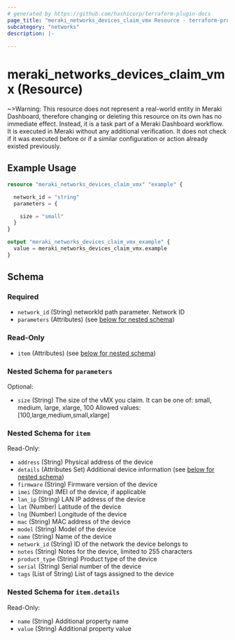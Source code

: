 ```yaml
---
# generated by https://github.com/hashicorp/terraform-plugin-docs
page_title: "meraki_networks_devices_claim_vmx Resource - terraform-provider-meraki"
subcategory: "networks"
description: |-
  
---
```


# meraki_networks_devices_claim_vmx (Resource)





~>Warning: This resource does not represent a real-world entity in Meraki Dashboard, therefore changing or deleting this resource on its own has no immediate effect. Instead, it is a task part of a Meraki Dashboard workflow. It is executed in Meraki without any additional verification. It does not check if it was executed before or if a similar configuration or action 
already existed previously.


## Example Usage

```terraform
resource "meraki_networks_devices_claim_vmx" "example" {

  network_id = "string"
  parameters = {

    size = "small"
  }
}

output "meraki_networks_devices_claim_vmx_example" {
  value = meraki_networks_devices_claim_vmx.example
}
```

<!-- schema generated by tfplugindocs -->
## Schema

### Required

- `network_id` (String) networkId path parameter. Network ID
- `parameters` (Attributes) (see [below for nested schema](#nestedatt--parameters))

### Read-Only

- `item` (Attributes) (see [below for nested schema](#nestedatt--item))

<a id="nestedatt--parameters"></a>
### Nested Schema for `parameters`

Optional:

- `size` (String) The size of the vMX you claim. It can be one of: small, medium, large, xlarge, 100
                                        Allowed values: [100,large,medium,small,xlarge]


<a id="nestedatt--item"></a>
### Nested Schema for `item`

Read-Only:

- `address` (String) Physical address of the device
- `details` (Attributes Set) Additional device information (see [below for nested schema](#nestedatt--item--details))
- `firmware` (String) Firmware version of the device
- `imei` (String) IMEI of the device, if applicable
- `lan_ip` (String) LAN IP address of the device
- `lat` (Number) Latitude of the device
- `lng` (Number) Longitude of the device
- `mac` (String) MAC address of the device
- `model` (String) Model of the device
- `name` (String) Name of the device
- `network_id` (String) ID of the network the device belongs to
- `notes` (String) Notes for the device, limited to 255 characters
- `product_type` (String) Product type of the device
- `serial` (String) Serial number of the device
- `tags` (List of String) List of tags assigned to the device

<a id="nestedatt--item--details"></a>
### Nested Schema for `item.details`

Read-Only:

- `name` (String) Additional property name
- `value` (String) Additional property value
